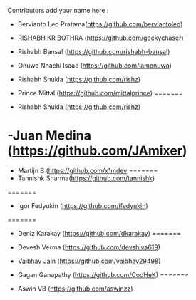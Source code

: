 Contributors add your name here :

- Bervianto Leo Pratama(https://github.com/berviantoleo)

- RISHABH KR BOTHRA (https://github.com/geekychaser)

- Rishabh Bansal (https://github.com/rishabh-bansal)

- Onuwa Nnachi Isaac (https://github.com/iamonuwa)

- Rishabh Shukla (https://github.com/rishz)

- Prince Mittal (https://github.com/mittalprince)
=======
- Rishabh Shukla (https://github.com/rishz)


-Juan Medina (https://github.com/JAmixer)
=======

- Martijn B (https://github.com/x1mdev
=======
- Tannishk Sharma(https://github.com/tannishk)

=======

- Igor Fedyukin (https://github.com/ifedyukin)

=======
- Deniz Karakay (https://github.com/dkarakay)
=======

- Devesh Verma (https://github.com/devshiva619)

- Vaibhav Jain (https://github.com/vaibhav29498)

- Gagan Ganapathy (https://github.com/CodHeK)
=======
- Aswin VB (https://github.com/aswinzz)



